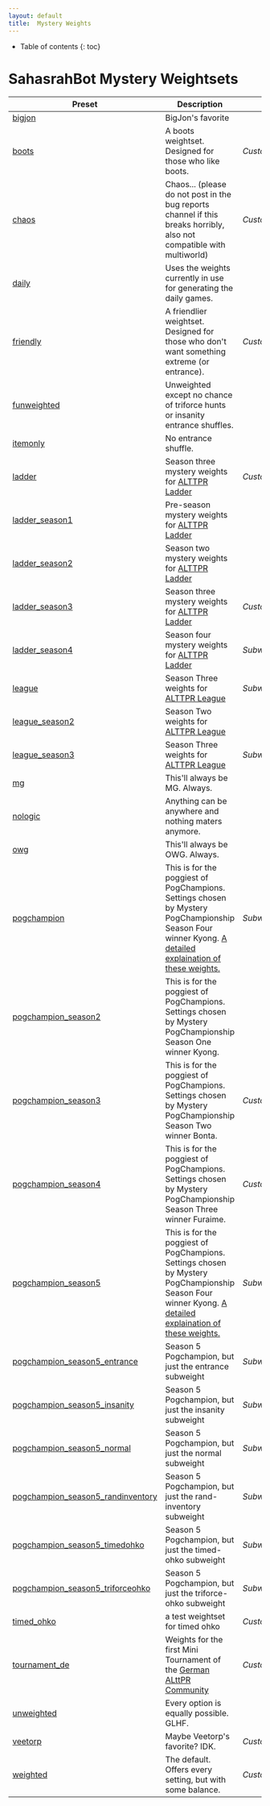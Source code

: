 ```yaml
---
layout: default
title:  Mystery Weights
---
```

* Table of contents
{: toc}
# SahasrahBot Mystery Weightsets

| Preset | Description | |
|---|---|---|
| [bigjon](https://github.com/tcprescott/sahasrahbot/blob/master/weights/bigjon.yaml) | BigJon's favorite |   |
| [boots](https://github.com/tcprescott/sahasrahbot/blob/master/weights/boots.yaml) | A boots weightset.  Designed for those who like boots. | *Customizer*  |
| [chaos](https://github.com/tcprescott/sahasrahbot/blob/master/weights/chaos.yaml) | Chaos... (please do not post in the bug reports channel if this breaks horribly, also not compatible with multiworld) | *Customizer*  |
| [daily](https://github.com/tcprescott/sahasrahbot/blob/master/weights/daily.yaml) | Uses the weights currently in use for generating the daily games. |   |
| [friendly](https://github.com/tcprescott/sahasrahbot/blob/master/weights/friendly.yaml) | A friendlier weightset.  Designed for those who don't want something extreme (or entrance). | *Customizer*  |
| [funweighted](https://github.com/tcprescott/sahasrahbot/blob/master/weights/funweighted.yaml) | Unweighted except no chance of triforce hunts or insanity entrance shuffles. |   |
| [itemonly](https://github.com/tcprescott/sahasrahbot/blob/master/weights/itemonly.yaml) | No entrance shuffle. |   |
| [ladder](https://github.com/tcprescott/sahasrahbot/blob/master/weights/ladder.yaml) | Season three mystery weights for [ALTTPR Ladder](https://discord.gg/Jy7Srva) | *Customizer*  |
| [ladder_season1](https://github.com/tcprescott/sahasrahbot/blob/master/weights/ladder_season1.yaml) | Pre-season mystery weights for [ALTTPR Ladder](https://discord.gg/Jy7Srva) |   |
| [ladder_season2](https://github.com/tcprescott/sahasrahbot/blob/master/weights/ladder_season2.yaml) | Season two mystery weights for [ALTTPR Ladder](https://discord.gg/Jy7Srva) |   |
| [ladder_season3](https://github.com/tcprescott/sahasrahbot/blob/master/weights/ladder_season3.yaml) | Season three mystery weights for [ALTTPR Ladder](https://discord.gg/Jy7Srva) | *Customizer*  |
| [ladder_season4](https://github.com/tcprescott/sahasrahbot/blob/master/weights/ladder_season4.yaml) | Season four mystery weights for [ALTTPR Ladder](https://discord.gg/Jy7Srva) |  *Subweights* |
| [league](https://github.com/tcprescott/sahasrahbot/blob/master/weights/league.yaml) | Season Three weights for [ALTTPR League](https://alttprleague.com) |  *Subweights* |
| [league_season2](https://github.com/tcprescott/sahasrahbot/blob/master/weights/league_season2.yaml) | Season Two weights for [ALTTPR League](https://alttprleague.com) |   |
| [league_season3](https://github.com/tcprescott/sahasrahbot/blob/master/weights/league_season3.yaml) | Season Three weights for [ALTTPR League](https://alttprleague.com) |  *Subweights* |
| [mg](https://github.com/tcprescott/sahasrahbot/blob/master/weights/mg.yaml) | This'll always be MG.  Always. |   |
| [nologic](https://github.com/tcprescott/sahasrahbot/blob/master/weights/nologic.yaml) | Anything can be anywhere and nothing maters anymore. |   |
| [owg](https://github.com/tcprescott/sahasrahbot/blob/master/weights/owg.yaml) | This'll always be OWG.  Always. |   |
| [pogchampion](https://github.com/tcprescott/sahasrahbot/blob/master/weights/pogchampion.yaml) | This is for the poggiest of PogChampions.  Settings chosen by Mystery PogChampionship Season Four winner Kyong. [A detailed explaination of these weights.](https://docs.google.com/document/d/e/2PACX-1vRBDSdm-_vulcTkcZS-eP7vOTmTJzmpNjfsbKxR9hSqf7vcssDRzf_6qyoWpLciVf86sBTgJXS9_Vlr/pub)  |  *Subweights* |
| [pogchampion_season2](https://github.com/tcprescott/sahasrahbot/blob/master/weights/pogchampion_season2.yaml) | This is for the poggiest of PogChampions.  Settings chosen by Mystery PogChampionship Season One winner Kyong. |   |
| [pogchampion_season3](https://github.com/tcprescott/sahasrahbot/blob/master/weights/pogchampion_season3.yaml) | This is for the poggiest of PogChampions.  Settings chosen by Mystery PogChampionship Season Two winner Bonta. | *Customizer*  |
| [pogchampion_season4](https://github.com/tcprescott/sahasrahbot/blob/master/weights/pogchampion_season4.yaml) | This is for the poggiest of PogChampions.  Settings chosen by Mystery PogChampionship Season Three winner Furaime. | *Customizer*  |
| [pogchampion_season5](https://github.com/tcprescott/sahasrahbot/blob/master/weights/pogchampion_season5.yaml) | This is for the poggiest of PogChampions.  Settings chosen by Mystery PogChampionship Season Four winner Kyong. [A detailed explaination of these weights.](https://docs.google.com/document/d/e/2PACX-1vRBDSdm-_vulcTkcZS-eP7vOTmTJzmpNjfsbKxR9hSqf7vcssDRzf_6qyoWpLciVf86sBTgJXS9_Vlr/pub)  |  *Subweights* |
| [pogchampion_season5_entrance](https://github.com/tcprescott/sahasrahbot/blob/master/weights/pogchampion_season5_entrance.yaml) | Season 5 Pogchampion, but just the entrance subweight |  *Subweights* |
| [pogchampion_season5_insanity](https://github.com/tcprescott/sahasrahbot/blob/master/weights/pogchampion_season5_insanity.yaml) | Season 5 Pogchampion, but just the insanity subweight |  *Subweights* |
| [pogchampion_season5_normal](https://github.com/tcprescott/sahasrahbot/blob/master/weights/pogchampion_season5_normal.yaml) | Season 5 Pogchampion, but just the normal subweight |  *Subweights* |
| [pogchampion_season5_randinventory](https://github.com/tcprescott/sahasrahbot/blob/master/weights/pogchampion_season5_randinventory.yaml) | Season 5 Pogchampion, but just the rand-inventory subweight |  *Subweights* |
| [pogchampion_season5_timedohko](https://github.com/tcprescott/sahasrahbot/blob/master/weights/pogchampion_season5_timedohko.yaml) | Season 5 Pogchampion, but just the timed-ohko subweight |  *Subweights* |
| [pogchampion_season5_triforceohko](https://github.com/tcprescott/sahasrahbot/blob/master/weights/pogchampion_season5_triforceohko.yaml) | Season 5 Pogchampion, but just the triforce-ohko subweight |  *Subweights* |
| [timed_ohko](https://github.com/tcprescott/sahasrahbot/blob/master/weights/timed_ohko.yaml) | a test weightset for timed ohko | *Customizer*  |
| [tournament_de](https://github.com/tcprescott/sahasrahbot/blob/master/weights/tournament_de.yaml) | Weights for the first Mini Tournament of the [German ALttPR Community](https://discord.gg/5zuANcS) | *Customizer*  |
| [unweighted](https://github.com/tcprescott/sahasrahbot/blob/master/weights/unweighted.yaml) | Every option is equally possible.  GLHF. |   |
| [veetorp](https://github.com/tcprescott/sahasrahbot/blob/master/weights/veetorp.yaml) | Maybe Veetorp's favorite? IDK. | *Customizer*  |
| [weighted](https://github.com/tcprescott/sahasrahbot/blob/master/weights/weighted.yaml) | The default.  Offers every setting, but with some balance. | *Customizer*  |
